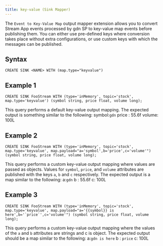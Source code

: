 ```yaml
---
title: key-value (Sink Mapper)
---
```


The `Event to Key-Value Map` output mapper extension allows you to convert Stream App events processed by gdn SP to key-value map events before publishing them. You can either use pre-defined keys where conversion takes place without extra configurations, or use custom keys with which the messages can be published.

## Syntax

    CREATE SINK <NAME> WITH (map.type="keyvalue")

## Example 1

    CREATE SINK FooStream WITH (type='inMemory', topic='stock', map.type='keyvalue') (symbol string, price float, volume long);

This query performs a default key-value output mapping. The expected output is something similar to the following: symbol:`gdn` price : 55.6f volume: 100L

## Example 2

    CREATE SINK FooStream WITH (type='inMemory', topic='stock', map.type='keyvalue', map.payload="a='symbol',b='price',c='volume'") (symbol string, price float, volume long);

This query performs a custom key-value output mapping where values are passed as objects. Values for `symbol`, `price`, and `volume` attributes are published with the keys `a`, `b` and `c` respectively. The expected output is a map similar to the following: a:`gdn` b : 55.6f c: 100L

## Example 3

    CREATE SINK FooStream WITH (type='inMemory', topic='stock', map.type='keyvalue', map.payload="a='{{symbol}} is here',b='`price`',c='volume'") (symbol string, price float, volume long);

This query performs a custom key-value output mapping where the values of the `a` and `b` attributes are strings and c is object. The expected output should be a map similar to the following: a:`gdn is here` b : `price` c: 100L
